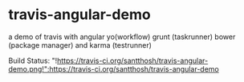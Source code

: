 travis-angular-demo
===================

a demo of travis with angular yo(workflow) grunt (taskrunner) bower (package manager) and karma (testrunner)

Build Status: "!https://travis-ci.org/santthosh/travis-angular-demo.png!":https://travis-ci.org/santthosh/travis-angular-demo
